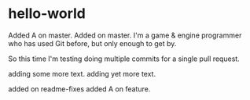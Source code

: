 # hello-world
Added A on master.
Added on master.
I'm a game & engine programmer who has used Git before, but only enough to get by.

So this time I'm testing doing multiple commits for a single pull request.

adding some more text.
adding yet more text.

added on readme-fixes
added A on feature.
